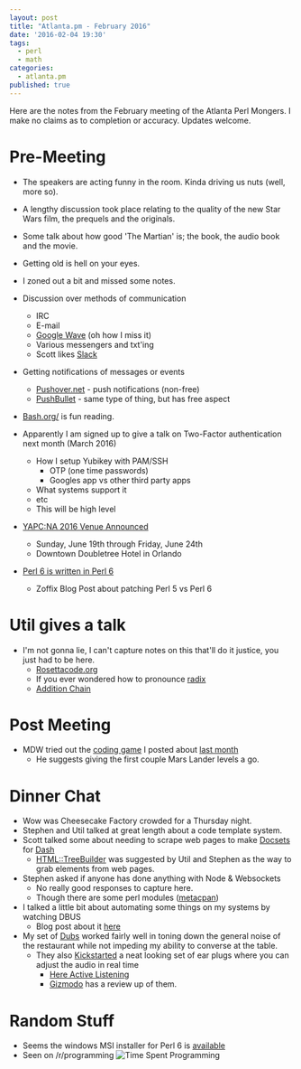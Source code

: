 ```yaml
---
layout: post
title: "Atlanta.pm - February 2016"
date: '2016-02-04 19:30'
tags:
  - perl
  - math
categories:
  - atlanta.pm
published: true
---
```


Here are the notes from the February meeting of the Atlanta Perl Mongers. I make no claims as to completion or accuracy. Updates welcome.

# Pre-Meeting
- The speakers are acting funny in the room. Kinda driving us nuts (well, more so).
- A lengthy discussion took place relating to the quality of the new Star Wars film, the prequels and the originals.
- Some talk about how good 'The Martian' is; the book, the audio book and the movie.
- Getting old is hell on your eyes.
- I zoned out a bit and missed some notes.
- Discussion over methods of communication
  - IRC
  - E-mail
  - [Google Wave](http://incubator.apache.org/wave/) (oh how I miss it)
  - Various messengers and txt'ing
  - Scott likes [Slack](https://slack.com/)

- Getting notifications of messages or events
  - [Pushover.net](https://pushover.net) - push notifications (non-free)
  - [PushBullet](https://www.pushbullet.com/) - same type of thing, but has free aspect

- [Bash.org/](http://bash.org/) is fun reading.

- Apparently I am signed up to give a talk on Two-Factor authentication next month (March 2016)
  - How I setup Yubikey with PAM/SSH
    - OTP (one time passwords)
    - Googles app vs other third party apps
  - What systems support it
  - etc
  - This will be high level

- [YAPC:NA 2016 Venue Announced](www.yapcna.org/yn2015/news/1388)
  - Sunday, June 19th through Friday, June 24th
  - Downtown Doubletree Hotel in Orlando

- [Perl 6 is written in Perl 6](http://blogs.perl.org/users/zoffix_znet/2016/01/perl-6-is-written-in-perl-6.html)
  - Zoffix Blog Post about patching Perl 5 vs Perl 6

# Util gives a talk
- I'm not gonna lie, I can't capture notes on this that'll do it justice, you just had to be here.
  - [Rosettacode.org](https://rosettacode.org/wiki/Arithmetic_coding/As_a_generalized_change_of_radix#Perl_6)
  - If you ever wondered how to pronounce [radix](http://dictionary.cambridge.org/us/pronunciation/english/radix)
  - [Addition Chain](https://en.wikipedia.org/wiki/Addition_chain)

# Post Meeting
- MDW tried out the [coding game](https://www.codingame.com/start) I posted about [last month]({{site.baseurl}}/atlanta.pm/2016/01/07/atlantapm.html)
  - He suggests giving the first couple Mars Lander levels a go.

# Dinner Chat
- Wow was Cheesecake Factory crowded for a Thursday night.
- Stephen and Util talked at great length about a code template system.
- Scott talked some about needing to scrape web pages to make [Docsets](https://kapeli.com/docsets) for [Dash](https://kapeli.com/dash)
  - [HTML::TreeBuilder](https://metacpan.org/pod/HTML::TreeBuilder) was suggested by Util and Stephen as the way to grab elements from web pages.
- Stephen asked if anyone has done anything with Node & Websockets
  - No really good responses to capture here.
  - Though there are some perl modules ([metacpan](https://metacpan.org/search?q=websockets&search_type=modules))
- I talked a little bit about automating some things on my systems by watching DBUS
  - Blog post about it [here]({{site.baseurl}}/desktop/2016/01/19/running-scripts-on-screen-lockunlock.html)
- My set of [Dubs](http://www.getdubs.com/) worked fairly well in toning down the general noise of the restaurant while not impeding my ability to converse at the table.
  - They also [Kickstarted](https://www.kickstarter.com/projects/dopplerlabs/here-active-listening-change-the-way-you-hear-the) a neat looking set of ear plugs where you can adjust the audio in real time
    - [Here Active Listening](https://www.hereplus.me/)
    - [Gizmodo](http://gizmodo.com/what-its-like-to-wear-bionic-earbuds-1756802862) has a review up of them.


# Random Stuff
- Seems the windows MSI installer for Perl 6 is [available](http://rakudo.org/downloads/star/)
- Seen on /r/programming
![Time Spent Programming]({{site.baseurl}}/assets/TimeSpentProgrammingPieChart.jpg)
